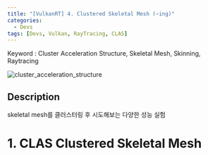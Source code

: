 ```yaml
---
title: "[VulkanRT] 4. Clustered Skeletal Mesh (~ing)"
categories:
  - Devs
tags: [Devs, Vulkan, RayTracing, CLAS]
---
```

Keyword : Cluster Acceleration Structure, Skeletal Mesh, Skinning, Raytracing


![cluster_acceleration_structure]({{site.baseurl}}/assets/img/cluster_acceleration_structure.jpg)

## Description
skeletal mesh를 클러스터링 후 시도해보는 다양한 성능 실험

# 1. CLAS Clustered Skeletal Mesh
<!-- <img src="../images/ClusteredSkeletalAnimationRT.jpg" height="256px"> -->

<!-- skeletal mesh의 gltf 모델을 Cluster Acceleration Structure 기반 가속 구조로 빌드를 하고 Compute Shader로 애니메이션을 수행한다.

## 1. Applying Node Transform
[myClusterAccelerationStructureNV README](../myClusterAccelerationStructureNV/README.md#1-clas-transform) 에서 언급한 바와 같이 CLAS를 빌드할 때 transform을 입력할 수 없기 때문에 node-transform을 vertex에 선반영 시켜야 한다.

Static Object 같은 경우는 최초 gltf 로딩을 할 때 vertex에 node-transform을 반영하면 되지만,\
매 프레임 vertex의 정보가 변경되어야 하는 애니메이션 Object같은 경우 Compute Shader내에서 node-transform을 곱하여 적용한다.

### [anim.comp code](../../shaders/glsl/myClusteredSkeletalMesh/anim.comp)
```c++
mat4 skinMat = 
    jointData.matrix * (
    vertexWeight0.x * jointData.jointMatrices[int(vertexJoint0.x)] +
    vertexWeight0.y * jointData.jointMatrices[int(vertexJoint0.y)] +
    vertexWeight0.z * jointData.jointMatrices[int(vertexJoint0.z)] +
    vertexWeight0.w * jointData.jointMatrices[int(vertexJoint0.w)]);

vec3 deformedPos = (worldMat * skinMat * vertexPos).xyz;
```
기존의 BLAS의 경우 BLAS 빌드 할 때 Transform buffer을 입력하여 world space 변환이 가능했으나, Clustered BLAS는 Transform 입력을 지원하지 않기 때문에 compute shader에서 world 까지 변환을 마친 후 BVH 빌드를 해야 한다.

## 2. Compare AS Building Performance
| 항목 | Traditional AS | With CLAS |
| :--- | :--- | :--- |
| **Average CLAS Build Time** | | 0.0749331 (ms) |
| **Average BLAS Build Time** | 0.243804 (ms) | 0.0581301 (ms) |
| **Average TLAS Build Time** | 0.013284 (ms) | 0.0132442 (ms) |
| **Average Total AS Build Time** | 0.257088 (ms) | 0.146307 (ms) |
| **Average Tracing Time** | 0.24183 (ms) | 0.231211 (ms) |
| **Average FPS** | 42.53 fps (23.51 ms)  | 44.83 fps (22.31 ms) |

<small>**Num Vertices**: 15,716(Model_1) + 9,285(Model_2) + 6,109(Model_3) = **31,110**</small>\
<small>**Num Triangles**: 31,292(Model_1) + 17,916(Model_2) + 12,174(Model_3) = **61,382**</small>\
<small>**Measured Frame Count**: **3000**</small>

- [myRayTracingLittleAdvanced](../myRayTracingLittleAdvanced) 에 추가한 [GPU Timer](../myRayTracingLittleAdvanced//README.md#1-gpu-timer-code)을 활용하여 Acceleration Structure 빌드 커맨드 수행 시간 측정 -->
